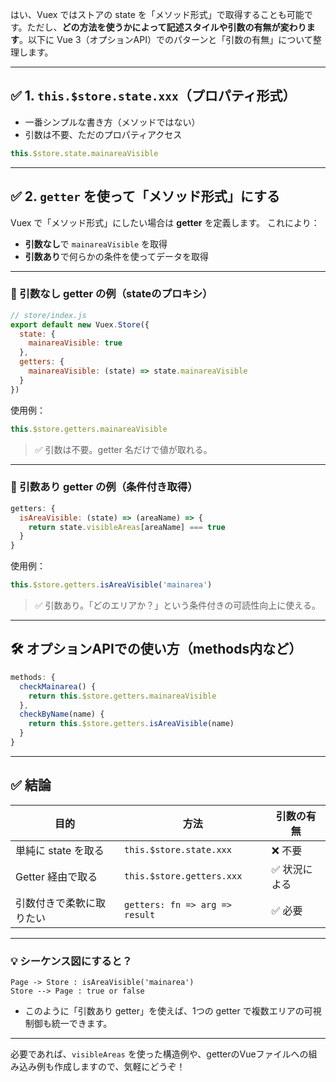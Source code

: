 はい、Vuex ではストアの state を「メソッド形式」で取得することも可能です。ただし、**どの方法を使うかによって記述スタイルや引数の有無が変わります**。以下に Vue 3（オプションAPI）でのパターンと「引数の有無」について整理します。

---

## ✅ 1. `this.$store.state.xxx`（プロパティ形式）

* 一番シンプルな書き方（メソッドではない）
* 引数は不要、ただのプロパティアクセス

```js
this.$store.state.mainareaVisible
```

---

## ✅ 2. `getter` を使って「メソッド形式」にする

Vuex で「メソッド形式」にしたい場合は **getter** を定義します。
これにより：

* **引数なし**で `mainareaVisible` を取得
* **引数あり**で何らかの条件を使ってデータを取得

---

### 🔹 引数なし getter の例（stateのプロキシ）

```js
// store/index.js
export default new Vuex.Store({
  state: {
    mainareaVisible: true
  },
  getters: {
    mainareaVisible: (state) => state.mainareaVisible
  }
})
```

使用例：

```js
this.$store.getters.mainareaVisible
```

> ✅ 引数は不要。getter 名だけで値が取れる。

---

### 🔸 引数あり getter の例（条件付き取得）

```js
getters: {
  isAreaVisible: (state) => (areaName) => {
    return state.visibleAreas[areaName] === true
  }
}
```

使用例：

```js
this.$store.getters.isAreaVisible('mainarea')
```

> ✅ 引数あり。「どのエリアか？」という条件付きの可読性向上に使える。

---

## 🛠 オプションAPIでの使い方（methods内など）

```js
methods: {
  checkMainarea() {
    return this.$store.getters.mainareaVisible
  },
  checkByName(name) {
    return this.$store.getters.isAreaVisible(name)
  }
}
```

---

## ✅ 結論

| 目的            | 方法                             | 引数の有無   |
| ------------- | ------------------------------ | ------- |
| 単純に state を取る | `this.$store.state.xxx`        | ❌ 不要    |
| Getter 経由で取る  | `this.$store.getters.xxx`      | ✅ 状況による |
| 引数付きで柔軟に取りたい  | `getters: fn => arg => result` | ✅ 必要    |

---

### 💡 シーケンス図にすると？

```plantuml
Page -> Store : isAreaVisible('mainarea')
Store --> Page : true or false
```

* このように「引数あり getter」を使えば、1つの getter で複数エリアの可視制御も統一できます。

---

必要であれば、`visibleAreas` を使った構造例や、getterのVueファイルへの組み込み例も作成しますので、気軽にどうぞ！
